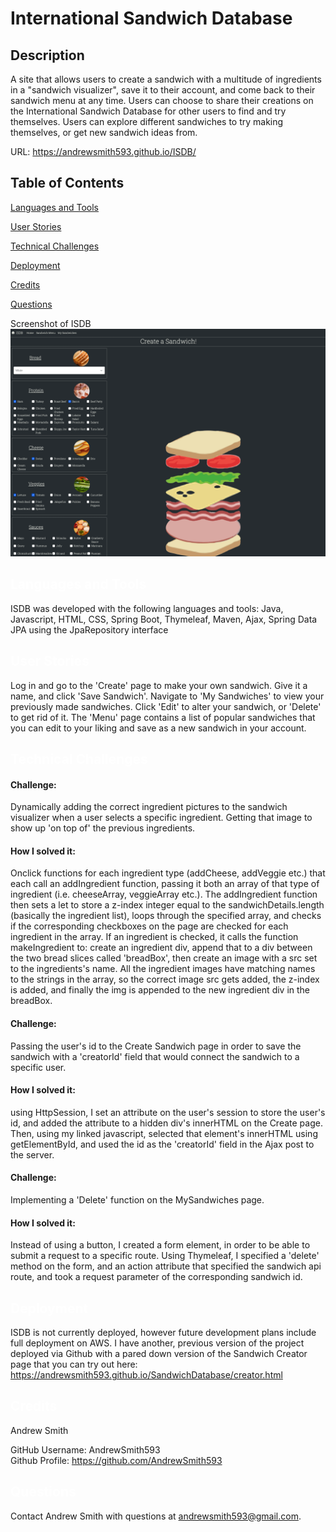 # International Sandwich Database

  ## Description
  A site that allows users to create a sandwich with a multitude of ingredients in a "sandwich visualizer", save it to their account, and come back to their sandwich menu at any time. Users can choose to share their creations on the International Sandwich Database for other users to find and try themselves. Users can explore different sandwiches to try making themselves, or get new sandwich ideas from.
  

  URL: https://andrewsmith593.github.io/ISDB/
  
  
  ## Table of Contents

  <a href='#Languages'>Languages and Tools</a>

  <a href='#User Stories'>User Stories</a>
  
  <a href='#Technical Challenges'>Technical Challenges</a>
  
  <a href='#Deployment'>Deployment</a>

  <a href='#Credits'>Credits</a>

  <a href='#Questions'>Questions</a>
  
  Screenshot of ISDB
  ![ISDB screenshot](./isdb_createpage.png?)


  ## <a id='Languages' style='color:white;'>Languages and Tools</a>
  ISDB was developed with the following languages and tools: Java, Javascript, HTML, CSS, Spring Boot, Thymeleaf, Maven, Ajax, Spring Data JPA using the JpaRepository interface

  ## <a id='User Stories' style='color:white;'>User Stories</a>
Log in and go to the 'Create' page to make your own sandwich. Give it a name, and click 'Save Sandwich'. Navigate to 'My Sandwiches' to view your previously made sandwiches. Click 'Edit' to alter your sandwich, or 'Delete' to get rid of it. The 'Menu' page contains a list of popular sandwiches that you can edit to your liking and save as a new sandwich in your account.

  ## <a id='Technical Challenges' style='color:white;'>Technical Challenges</a>
  
   #### Challenge: 
   Dynamically adding the correct ingredient pictures to the sandwich visualizer when a user selects a specific ingredient. Getting that image to show up 'on top of' the previous ingredients.
  
  #### How I solved it: 
  Onclick functions for each ingredient type (addCheese, addVeggie etc.) that each call an addIngredient function, passing it both an array of that type of ingredient (i.e. cheeseArray, veggieArray etc.). The addIngredient function then sets a let to store a z-index integer equal to the sandwichDetails.length (basically the ingredient list), loops through the specified array, and checks if the corresponding checkboxes on the page are checked for each ingredient in the array. If an ingredient is checked, it calls the function makeIngredient to: create an ingredient div, append that to a div between the two bread slices called 'breadBox', then create an image with a src set to the ingredients's name. All the ingredient images have matching names to the strings in the array, so the correct image src gets added, the z-index is added, and finally the img is appended to the new ingredient div in the breadBox.
  
  #### Challenge: 
  Passing the user's id to the Create Sandwich page in order to save the sandwich with a 'creatorId' field that would connect the sandwich to a specific user.
  
  #### How I solved it: 
  using HttpSession, I set an attribute on the user's session to store the user's id, and added the attribute to a hidden div's innerHTML on the Create page. Then, using my linked javascript, selected that element's innerHTML using getElementById, and used the id as the 'creatorId' field in the Ajax post to the server.
  
  #### Challenge: 
  Implementing a 'Delete' function on the MySandwiches page.
  
  #### How I solved it: 
  Instead of using a button, I created a form element, in order to be able to submit a request to a specific route. Using Thymeleaf, I specified a 'delete' method on the form, and an action attribute that specified the sandwich api route, and took a request parameter of the corresponding sandwich id. 

  ## <a id='Deployment' style='color:white;'>Deployment</a>
ISDB is not currently deployed, however future development plans include full deployment on AWS. I have another, previous version of the project deployed via Github with a pared down version of the Sandwich Creator page that you can try out here: https://andrewsmith593.github.io/SandwichDatabase/creator.html
  
  ## <a id='Credits' style='color:white;'>Credits</a>
  Andrew Smith

  GitHub Username: AndrewSmith593 <br>Github Profile: <a href='https://github.com/AndrewSmith593'>https://github.com/AndrewSmith593</a>

  
  ## <a id='Questions' style='color:white;'>Questions</a>
  Contact Andrew Smith with questions at andrewsmith593@gmail.com.


  <!-- Email: andrewsmith593@gmail.com -->

